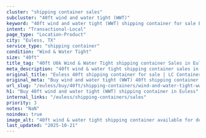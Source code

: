 ```yaml
---
cluster: "shipping container sales"
subcluster: "40ft wind and water tight (WWT)"
keyword: "40ft wind and water tight (WWT) shipping container for sale Euless, TX"
intent: "Transactional-Local"
page_type: "Location-Product"
city: "Euless, TX"
service_type: "shipping container"
condition: "Wind & Water Tight"
size: "40ft"
title_tag: "40ft U6k Wind & Water Tight shipping container Sales in Euless | LC Container"
meta_description: "40ft wind & water tight shipping container sales in Euless. Fast delivery, competitive pricing. Serving shipping containers area. Quote ID: HPO. Call (214) 524-4168 for your free quote today."
original_title: "Euless 40ft shipping container for sale | LC Container"
original_meta: "Buy wind and water tight (WWT) 40ft shipping container sale with local delivery in Euless, TX. LC Container — local Since 2003. Request a fast quote today."
url_slug: "/euless/buy/40ft/shipping-containers/wind-and-water-tight-wwt"
h1: "Buy 40ft wind and water tight (WWT) shipping container in Euless"
internal_links: "/euless/shipping-containers/sales"
priority: 3
notes: "NaN"
noindex: true
image_alt: "40ft wind & water tight shipping container available for delivery in Euless"
last_updated: "2025-10-21"
---
```


<!-- TODO: Add unique city/inventory copy, images, and internal links here. -->
